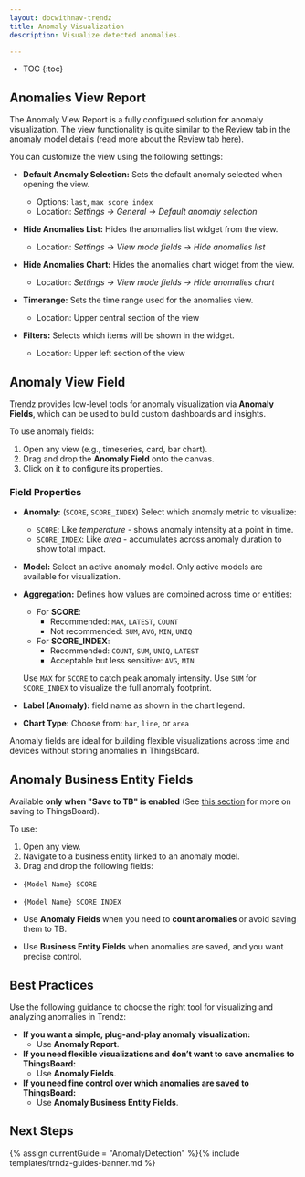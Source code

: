 ```yaml
---
layout: docwithnav-trendz
title: Anomaly Visualization
description: Visualize detected anomalies.

---
```


* TOC
{:toc}

## Anomalies View Report

The Anomaly View Report is a fully configured solution for anomaly visualization. The view functionality is quite 
similar to the Review tab in the anomaly model details (read more about the Review tab [here](/docs/trendz/anomaly/overview#review-tab)).

You can customize the view using the following settings:
- **Default Anomaly Selection:** Sets the default anomaly selected when opening the view.
  - Options: `last`, `max score index`
  - Location: *Settings → General → Default anomaly selection*

- **Hide Anomalies List:** Hides the anomalies list widget from the view.
  - Location: *Settings → View mode fields → Hide anomalies list*

- **Hide Anomalies Chart:** Hides the anomalies chart widget from the view.
  - Location: *Settings → View mode fields → Hide anomalies chart*

- **Timerange:** Sets the time range used for the anomalies view.
  - Location: Upper central section of the view

- **Filters:** Selects which items will be shown in the widget.
  - Location: Upper left section of the view

## Anomaly View Field

Trendz provides low-level tools for anomaly visualization via **Anomaly Fields**, which can be used to build custom dashboards and insights.

To use anomaly fields:

1. Open any view (e.g., timeseries, card, bar chart).
2. Drag and drop the **Anomaly Field** onto the canvas.
3. Click on it to configure its properties.

### Field Properties

- **Anomaly:** (`SCORE`, `SCORE_INDEX`) Select which anomaly metric to visualize:
  - `SCORE`: Like *temperature* - shows anomaly intensity at a point in time.
  - `SCORE_INDEX`: Like *area* - accumulates across anomaly duration to show total impact.

- **Model:** Select an active anomaly model. Only active models are available for visualization.

- **Aggregation:** Defines how values are combined across time or entities:
  - For **SCORE**:
    - Recommended: `MAX`, `LATEST`, `COUNT`
    - Not recommended: `SUM`, `AVG`, `MIN`, `UNIQ`
  - For **SCORE_INDEX**:
    - Recommended: `COUNT`, `SUM`, `UNIQ`, `LATEST`
    - Acceptable but less sensitive: `AVG`, `MIN`

  Use `MAX` for `SCORE` to catch peak anomaly intensity.
  Use `SUM` for `SCORE_INDEX` to visualize the full anomaly footprint.

- **Label (Anomaly):** field name as shown in the chart legend.

- **Chart Type:** Choose from: `bar`, `line`, or `area`

Anomaly fields are ideal for building flexible visualizations across time and devices without storing anomalies in ThingsBoard.

## Anomaly Business Entity Fields

Available **only when "Save to TB" is enabled** (See [this section](/docs/trendz/anomaly/save-to-tb.md) for more on saving to ThingsBoard).

To use:
1. Open any view.
2. Navigate to a business entity linked to an anomaly model.
3. Drag and drop the following fields:
  - `{Model Name} SCORE`
  - `{Model Name} SCORE INDEX`

- Use **Anomaly Fields** when you need to **count anomalies** or avoid saving them to TB.
- Use **Business Entity Fields** when anomalies are saved, and you want precise control.

## Best Practices

Use the following guidance to choose the right tool for visualizing and analyzing anomalies in Trendz:

- **If you want a simple, plug-and-play anomaly visualization:**  
  - Use **Anomaly Report**.
- **If you need flexible visualizations and don’t want to save anomalies to ThingsBoard:**  
  - Use **Anomaly Fields**.
- **If you need fine control over which anomalies are saved to ThingsBoard:** 
  - Use **Anomaly Business Entity Fields**.

## Next Steps

{% assign currentGuide = "AnomalyDetection" %}{% include templates/trndz-guides-banner.md %}
